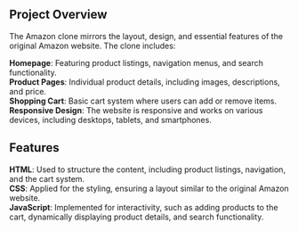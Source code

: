 ## Project Overview
The Amazon clone mirrors the layout, design, and essential features of the original Amazon website. The clone includes:

**Homepage**: Featuring product listings, navigation menus, and search functionality.<br>
**Product Pages**: Individual product details, including images, descriptions, and price.<br>
**Shopping Cart**: Basic cart system where users can add or remove items.<br>
**Responsive Design**: The website is responsive and works on various devices, including desktops, tablets, and smartphones.

## Features
**HTML**: Used to structure the content, including product listings, navigation, and the cart system.<br>
**CSS**: Applied for the styling, ensuring a layout similar to the original Amazon website.<br>
**JavaScript**: Implemented for interactivity, such as adding products to the cart, dynamically displaying product details, and search functionality.
